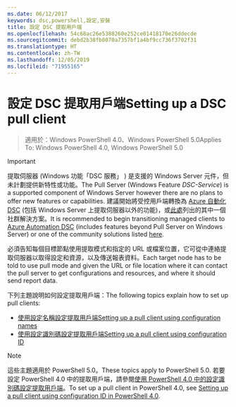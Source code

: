 ```yaml
---
ms.date: 06/12/2017
keywords: dsc,powershell,設定,安裝
title: 設定 DSC 提取用戶端
ms.openlocfilehash: 54c68ac26e5388260e252ce01418170e26ddecde
ms.sourcegitcommit: debd2b38fb8070a7357bf1a4bf9cc736f3702f31
ms.translationtype: HT
ms.contentlocale: zh-TW
ms.lasthandoff: 12/05/2019
ms.locfileid: "71955165"
---
```

# <a name="setting-up-a-dsc-pull-client"></a><span data-ttu-id="e6350-103">設定 DSC 提取用戶端</span><span class="sxs-lookup"><span data-stu-id="e6350-103">Setting up a DSC pull client</span></span>

> <span data-ttu-id="e6350-104">適用於：Windows PowerShell 4.0、Windows PowerShell 5.0</span><span class="sxs-lookup"><span data-stu-id="e6350-104">Applies To: Windows PowerShell 4.0, Windows PowerShell 5.0</span></span>

> [!IMPORTANT]
> <span data-ttu-id="e6350-105">提取伺服器 (Windows 功能「DSC 服務」  ) 是支援的 Windows Server 元件，但未計劃提供新特性或功能。</span><span class="sxs-lookup"><span data-stu-id="e6350-105">The Pull Server (Windows Feature *DSC-Service*) is a supported component of Windows Server however there are no plans to offer new features or capabilities.</span></span> <span data-ttu-id="e6350-106">建議開始將受控用戶端轉換為 [Azure 自動化 DSC](/azure/automation/automation-dsc-getting-started) (包括 Windows Server 上提取伺服器以外的功能)，或[此處](pullserver.md#community-solutions-for-pull-service)列出的其中一個社群解決方案。</span><span class="sxs-lookup"><span data-stu-id="e6350-106">It is recommended to begin transitioning managed clients to [Azure Automation DSC](/azure/automation/automation-dsc-getting-started) (includes features beyond Pull Server on Windows Server) or one of the community solutions listed [here](pullserver.md#community-solutions-for-pull-service).</span></span>

<span data-ttu-id="e6350-107">必須告知每個目標節點使用提取模式和指定的 URL 或檔案位置，它可從中連絡提取伺服器以取得設定和資源，以及傳送報表資料。</span><span class="sxs-lookup"><span data-stu-id="e6350-107">Each target node has to be told to use pull mode and given the URL or file location where it can contact the pull server to get configurations and resources, and where it should send report data.</span></span>

<span data-ttu-id="e6350-108">下列主題說明如何設定提取用戶端：</span><span class="sxs-lookup"><span data-stu-id="e6350-108">The following topics explain how to set up pull clients:</span></span>

* [<span data-ttu-id="e6350-109">使用設定名稱設定提取用戶端</span><span class="sxs-lookup"><span data-stu-id="e6350-109">Setting up a pull client using configuration names</span></span>](pullClientConfigNames.md)
* [<span data-ttu-id="e6350-110">使用設定識別碼設定提取用戶端</span><span class="sxs-lookup"><span data-stu-id="e6350-110">Setting up a pull client using configuration ID</span></span>](pullClientConfigID.md)

> [!NOTE]
> <span data-ttu-id="e6350-111">這些主題適用於 PowerShell 5.0。</span><span class="sxs-lookup"><span data-stu-id="e6350-111">These topics apply to PowerShell 5.0.</span></span> <span data-ttu-id="e6350-112">若要設定 PowerShell 4.0 中的提取用戶端，請參閱[使用 PowerShell 4.0 中的設定識別碼設定提取用戶端](pullClientConfigID4.md)。</span><span class="sxs-lookup"><span data-stu-id="e6350-112">To set up a pull client in PowerShell 4.0, see [Setting up a pull client using configuration ID in PowerShell 4.0](pullClientConfigID4.md).</span></span>
